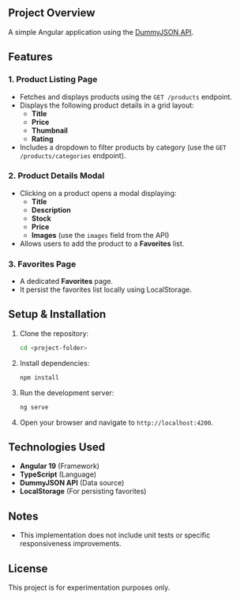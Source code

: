 ## Project Overview
A simple Angular application using the [DummyJSON API](https://dummyjson.com/).

## Features

### 1. Product Listing Page
- Fetches and displays products using the `GET /products` endpoint.
- Displays the following product details in a grid layout:
    - **Title**
    - **Price**
    - **Thumbnail**
    - **Rating**
- Includes a dropdown to filter products by category (use the `GET /products/categories` endpoint).

### 2. Product Details Modal
- Clicking on a product opens a modal displaying:
    - **Title**
    - **Description**
    - **Stock**
    - **Price**
    - **Images** (use the `images` field from the API)
- Allows users to add the product to a **Favorites** list.

### 3. Favorites Page
- A dedicated **Favorites** page.
- It persist the favorites list locally using LocalStorage.

## Setup & Installation
1. Clone the repository:
   ```sh
   cd <project-folder>
   ```
2. Install dependencies:
   ```sh
   npm install
   ```
3. Run the development server:
   ```sh
   ng serve
   ```
4. Open your browser and navigate to `http://localhost:4200`.

## Technologies Used
- **Angular 19** (Framework)
- **TypeScript** (Language)
- **DummyJSON API** (Data source)
- **LocalStorage** (For persisting favorites)

## Notes
- This implementation does not include unit tests or specific responsiveness improvements.

## License
This project is for experimentation purposes only.
